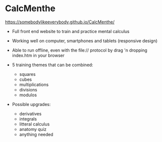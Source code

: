 # CalcMenthe

https://somebodylikeeverybody.github.io/CalcMenthe/

- Full front end website to train and practice mental calculus
- Working well on  computer, smartphones and tablets (responsive design)
- Able to run offline, even with the file:// protocol by drag 'n dropping index.htm in your browser
- 5 training themes that can be combined:
  - squares
  - cubes
  - multiplications
  - divisions
  - modulos

- Possible upgrades:
  - derivatives
  - integrals
  - litteral calculus
  - anatomy quiz
  - anything needed
  

